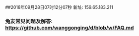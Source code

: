 ##2018年09月28日07时12分07秒 新址: 159.65.183.211
### 兔友常见问题及解答: https://github.com/wanggonging/d/blob/w/FAQ.md
